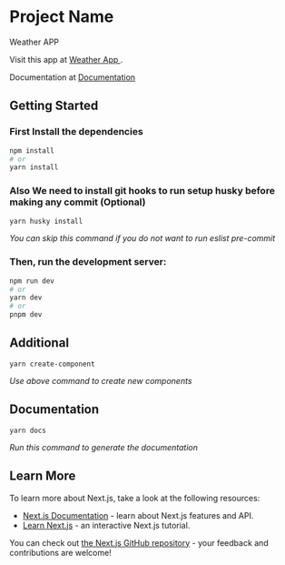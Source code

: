 # Project Name

Weather APP

Visit this app at [Weather App ](https://main.d1ykl8j6iq4p6m.amplifyapp.com/).

Documentation at [Documentation](https://main--sparkling-begonia-e55a64.netlify.app/index.html)

## Getting Started

### First Install the dependencies

```bash
npm install
# or
yarn install
```

### Also We need to install git hooks to run setup husky before making any commit (Optional)

```bash
yarn husky install
```

_You can skip this command if you do not want to run eslist pre-commit_

### Then, run the development server:

```bash
npm run dev
# or
yarn dev
# or
pnpm dev
```

## Additional

```
yarn create-component
```

_Use above command to create new components_

## Documentation

```
yarn docs
```

_Run this command to generate the documentation_

## Learn More

To learn more about Next.js, take a look at the following resources:

- [Next.js Documentation](https://nextjs.org/docs) - learn about Next.js features and API.
- [Learn Next.js](https://nextjs.org/learn) - an interactive Next.js tutorial.

You can check out [the Next.js GitHub repository](https://github.com/vercel/next.js/) - your feedback and contributions are welcome!
